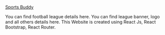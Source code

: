 [Sports Buddy](https://kind-torvalds-c6b82c.netlify.app/)

You can find football league details here. You can find league banner, logo and all others details here.
This Website is created using React Js, React Bootstrap, React Router.
